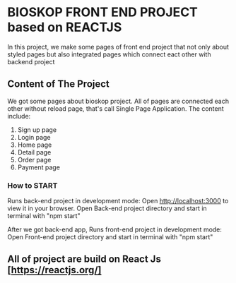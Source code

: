 # BIOSKOP FRONT END PROJECT based on REACTJS

In this project, we make some pages of front end project that not only about styled pages but also integrated pages which connect eact other with backend project

## Content of The Project

We got some pages about bioskop project. All of pages are connected each other without reload page, that's call Single Page Application. The content include:
1. Sign up page
2. Login page
3. Home page
4. Detail page
5. Order page
6. Payment page

### How to START

Runs back-end project in development mode:
Open [http://localhost:3000](http://localhost:3000) to view it in your browser.
Open Back-end project directory and start in terminal with "npm start"

After we got back-end app,
Runs front-end project in development mode:
Open Front-end project directory and start in terminal with "npm start"


## All of project are build on React Js [https://reactjs.org/]
